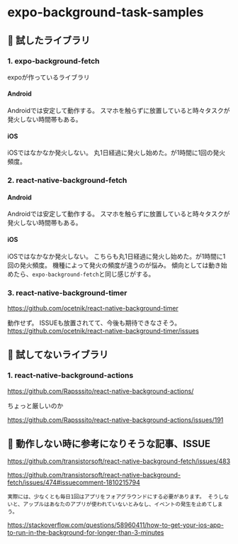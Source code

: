 # expo-background-task-samples

## :open_file_folder: 試したライブラリ


### 1. expo-background-fetch

expoが作っているライブラリ

#### Android

Androidでは安定して動作する。
スマホを触らずに放置していると時々タスクが発火しない時間帯もある。

#### iOS

iOSではなかなか発火しない。
丸1日経過に発火し始めた。が1時間に1回の発火頻度。


### 2. react-native-background-fetch

#### Android

Androidでは安定して動作する。
スマホを触らずに放置していると時々タスクが発火しない時間帯もある。

#### iOS

iOSではなかなか発火しない。
こちらも丸1日経過に発火し始めた。が1時間に1回の発火頻度。
機種によって発火の頻度が違うのが悩み。
傾向としては動き始めたら、`expo-background-fetch`と同じ感じがする。

### 3. react-native-background-timer

https://github.com/ocetnik/react-native-background-timer

動作せず。
ISSUEも放置されてて、今後も期待できなさそう。
https://github.com/ocetnik/react-native-background-timer/issues



## :open_file_folder: 試してないライブラリ

### 1. react-native-background-actions

https://github.com/Rapsssito/react-native-background-actions/

ちょっと厳しいのか

https://github.com/Rapsssito/react-native-background-actions/issues/191




## :open_file_folder: 動作しない時に参考になりそうな記事、ISSUE


https://github.com/transistorsoft/react-native-background-fetch/issues/483

https://github.com/transistorsoft/react-native-background-fetch/issues/474#issuecomment-1810215794

```
実際には、少なくとも毎日1回はアプリをフォアグラウンドにする必要があります。 そうしないと、アップルはあなたのアプリが使われていないとみなし、イベントの発生を止めてしまう。
```


https://stackoverflow.com/questions/58960411/how-to-get-your-ios-app-to-run-in-the-background-for-longer-than-3-minutes


